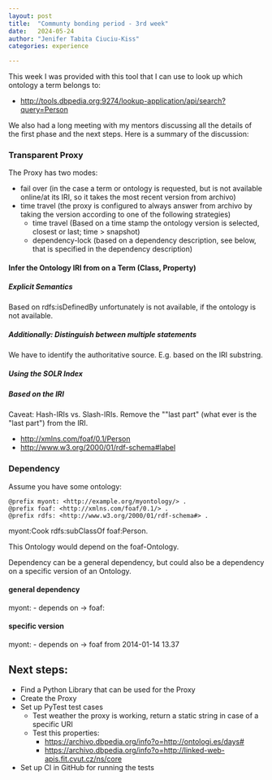 ```yaml
---
layout: post
title:  "Communty bonding period - 3rd week"
date:   2024-05-24
author: "Jenifer Tabita Ciuciu-Kiss"
categories: experience

---
```


This week I was provided with this tool that I can use to look up which ontology a term belongs to:
- http://tools.dbpedia.org:9274/lookup-application/api/search?query=Person


We also had a long meeting with my mentors discussing all the details of the first phase and the next steps. Here is a summary of the discussion:


### Transparent Proxy


The Proxy has two modes:

- fail over (in the case a term or ontology is requested, but is not available online/at its IRI, so it takes the most recent version from archivo)
- time travel (the proxy is configured to always answer from archivo by taking the version according to one of the following strategies)
    - time travel (Based on a time stamp the ontology version is selected, closest or last; time > snapshot)
    - dependency-lock (based on a dependency description, see below, that is specified in the dependency description)



#### Infer the Ontology IRI from on a Term (Class, Property)

##### Explicit Semantics

Based on rdfs:isDefinedBy unfortunately is not available, if the ontology is not available.

##### Additionally: Distinguish between multiple statements

We have to identify the authoritative source. E.g. based on the IRI substring.

##### Using the SOLR Index

##### Based on the IRI

Caveat: Hash-IRIs vs. Slash-IRIs.
Remove the ""last part" (what ever is the "last part") from the IRI.

- http://xmlns.com/foaf/0.1/Person
- http://www.w3.org/2000/01/rdf-schema#label




### Dependency

Assume you have some ontology:

```
@prefix myont: <http://example.org/myontology/> .
@prefix foaf: <http://xmlns.com/foaf/0.1/> .
@prefix rdfs: <http://www.w3.org/2000/01/rdf-schema#> .
```

myont:Cook rdfs:subClassOf foaf:Person.


This Ontology would depend on the foaf-Ontology.

Dependency can be a general dependency, but could also be a dependency on a specific version of an Ontology.


#### general dependency

myont: - depends on → foaf:


#### specific version

myont: - depends on → foaf from 2014-01-14 13.37


## Next steps:
- Find a Python Library that can be used for the Proxy
- Create the Proxy
- Set up PyTest test cases
    - Test weather the proxy is working, return a static string in case of a specific URI
    - Test this properties:
        - https://archivo.dbpedia.org/info?o=http://ontologi.es/days#
        - https://archivo.dbpedia.org/info?o=http://linked-web-apis.fit.cvut.cz/ns/core
- Set up CI in GitHub for running the tests
